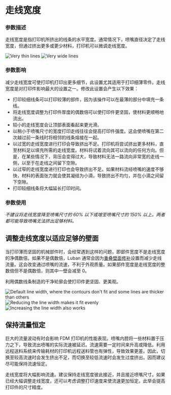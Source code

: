 走线宽度
====
### **参数描述**
走线宽度是指打印机所挤出的线条的水平宽度。通常情况下，喷嘴直径决定了走线宽度，但通过挤出更多或更少材料，打印机可以微调走线宽度。

![Very thin lines](../images/line_width_small.png)
![Very wide lines](../images/line_width_large.png)

### **参数影响**
减少走线宽度可使打印机打印出更多细节，此设置尤其适用于打印细薄零件。走线宽度是对打印件影响最大的设置之一。修改此设置会产生以下效果：
* 打印较细线条可以打印较薄的部件，因为该操作可以在最薄的部分中填充一条线。
* 将走线宽度调整为打印件厚度的偶数倍可以使打印件更坚固，使材料更顺畅地流出。
* 较小的走线宽度会让顶部表面看起来更光滑。
* 以稍小于喷嘴尺寸的宽度打印走线往往会提高打印件强度。这会使喷嘴在第二次越过前一条线时将相邻的线条熔接在一起。
* 以过宽的走线宽度进行打印会导致挤出不足。打印机将尝试挤出更多材料，直至材料足以填充所需的走线宽度。材料将试着流向其可以流向的任何方向。但是，在某些情况下，背压会变得过大，导致材料无法一路流向非常宽的走线一侧，以至于在走线之间留下空隙。
* 以过窄的走线宽度进行打印也会导致挤出不足。如果材料流经喷嘴的速度不够快，材料的表面张力就会使其凝结为小滴，导致挤出不均匀，并在小滴之间留下空隙。
* 打印较细线条将大幅延长打印时间。

### **参数使用**
*不建议将走线宽度降至喷嘴尺寸的 60% 以下或增至喷嘴尺寸的 150% 以上。两者都可能导致喷嘴无法挤出足够材料。*

调整走线宽度以适应足够的壁面
----
当打印薄而坚固的机械部件时，会经常遇到这样的问题，即部件宽度不是走线宽度的净偶数倍。如果不是偶数倍，Luban 通常会因为[重叠壁面修补](../shell/travel_compensate_overlapping_walls_enabled.md)设置而减少走线流量。这会改变通过喷嘴的流速，不利于外观质量。如果部件宽度是走线宽度的整数倍但不是偶数倍，则其中一壁会减至 0。

利用偶数线条制造的干净轮廓会使打印件更坚固、更美观。 

![Default line width, where the contours don't fit and some lines are thicker than others](../images/line_width_fit_bad.png)
![Reducing the line width makes it fit evenly](../images/line_width_fit_good_small.png)
![Increasing the line width also works](../images/line_width_fit_good_large.png)

保持流量恒定
----
巨大的流量波动有时会影响 FDM 打印机的性能表现。喷嘴内腔将一些材料置于压力之下，导致流出喷嘴的实际流速被延迟。流速需要一定时间来升高或降低。利用远程送料系统来传输耗材的打印机远程送料管也有弹性，导致效果更差。因此，切换至较高流速时会发生挤出不足，而切换至较低流速时会发生过度挤出。因而建议尽可能保持流速恒定。

走线宽度将大幅影响流速。建议保持走线宽度彼此接近，并且接近喷嘴尺寸。如果已经大幅调整走线宽度，还可以考虑调整打印速度来使流速更加恒定。此举会提高打印件的尺寸精度。
